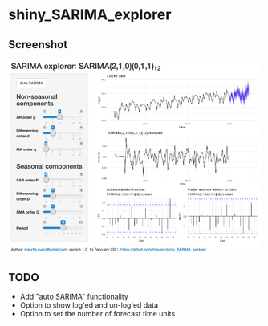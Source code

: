 # shiny_SARIMA_explorer

## Screenshot

![](screenshot.png)


## TODO

- Add "auto SARIMA" functionality
- Option to show log'ed and un-log'ed data
- Option to set the number of forecast time units
